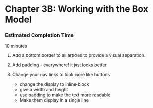 # Chapter 3B: Working with the Box Model

### Estimated Completion Time 
10 minutes
 

1. Add a bottom border to all articles to provide a visual separation.

1. Add padding - everywhere! it just looks better.

1. Change your nav links to look more like buttons
    * change the display to inline-block
    * give a width and height 
    * use padding to make the text more readable 
    * Make them display in a single line
